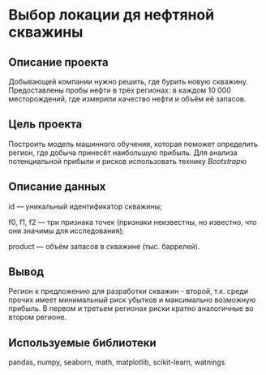 # Выбор локации дя нефтяной скважины

## Описание проекта

Добывающей компании нужно решить, где бурить новую скважину.
Предоставлены пробы нефти в трёх регионах: в каждом 10 000 месторождений, где измерили качество нефти и объём её запасов. 

## Цель проекта

Построить модель машинного обучения, которая поможет определить регион, где добыча принесёт наибольшую прибыль. 
Для анализа потенциальной прибыли и рисков использовать технику *Bootstrap*ю

## Описание данных

id — уникальный идентификатор скважины; <P>
f0, f1, f2 — три признака точек (признаки неизвестны, но известно, что они значимы для исследования); <P>
product — объём запасов в скважине (тыс. баррелей). <P>

## Вывод

Регион к предложению для разработки скважин - второй, т.к. среди прочих имеет минимальный риск убытков и максимально возможную прибыль.
В первом и третьем регионах риски кратно аналогичные во втором регионе.

## Используемые библиотеки

pandas, numpy, seaborn, math, matplotlib, scikit-learn, watnings
